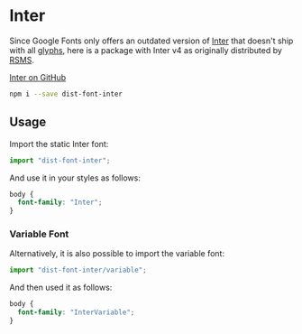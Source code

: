 # Inter

Since Google Fonts only offers an outdated version of [Inter](https://rsms.me/inter/) that doesn't ship with all [glyphs](https://rsms.me/inter/#glyphs),
here is a package with Inter v4 as originally distributed by [RSMS](https://rsms.me).

[Inter on GitHub](https://github.com/rsms/inter)

```bash
npm i --save dist-font-inter
```

## Usage

Import the static Inter font:

```js
import "dist-font-inter";
```

And use it in your styles as follows:

```CSS
body {
  font-family: "Inter";
}
```

### Variable Font

Alternatively, it is also possible to import the variable font:

```js
import "dist-font-inter/variable";
```

And then used it as follows:

```CSS
body {
  font-family: "InterVariable";
}
```
